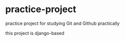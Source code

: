 # practice-project

practice project for studying Git and Github practically

this project is django-based
